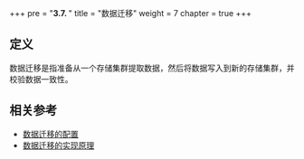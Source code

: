 +++
pre = "<b>3.7. </b>"
title = "数据迁移"
weight = 7
chapter = true
+++

## 定义

数据迁移是指准备从一个存储集群提取数据，然后将数据写入到新的存储集群，并校验数据一致性。

## 相关参考

- [数据迁移的配置](/cn/user-manual/shardingsphere-proxy/scaling/)
- [数据迁移的实现原理](/cn/reference/scaling/)
